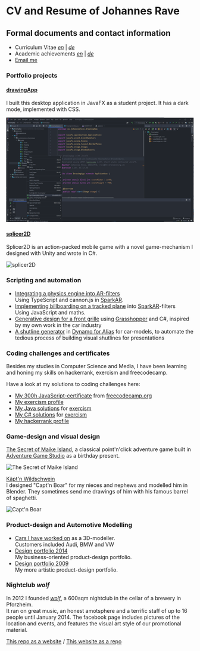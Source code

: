 # CV and Resume of Johannes Rave

## Formal documents and contact information

- Curriculum Vitae _[en]()_ \| _[de]()_
- Academic achievements _[en]()_ \| _[de]()_
- [Email me](mailto:johannes.rave@gmail.com)

### Portfolio projects

#### [drawingApp](https://github.com/johannesrave/drawingApp)

I built this desktop application in JavaFX as a student project. It has a dark mode, implemented with CSS.
  
![drawingApp demo](https://raw.githubusercontent.com/johannesrave/drawingApp/master/drawingApp_demo.gif)

#### [splicer2D](https://github.com/johannesrave/splicer2D)

Splicer2D is an action-packed mobile game with a novel game-mechanism I designed with Unity and wrote in C#.

![splicer2D](https://user-images.githubusercontent.com/31467653/110180080-6f2da580-7e09-11eb-9f53-6b7d64f11f0b.gif)  

### Scripting and automation

- [Integrating a physics engine into AR-filters]()  
  Using TypeScript and cannon.js in [SparkAR](https://sparkar.facebook.com/ar-studio/).
- [Implementing billboarding on a tracked plane]() into [SparkAR](https://sparkar.facebook.com/ar-studio/)-filters  
  Using JavaScript and maths.
- [Generative design for a front grille](https://github.com/johannesrave/curriculum_vitae/tree/main/parametric_grille) using [Grasshopper](https://www.grasshopper3d.com/) and C#, inspired by my own work in the car industry
- [A shutline generator]() in [Dynamo for Alias](https://knowledge.autodesk.com/support/alias-products/learn-explore/caas/CloudHelp/cloudhelp/2019/ENU/Alias-Modeling/files/GUID-853BF189-CB9D-48C9-BF84-D4B62A4352C7-htm.html) for car-models, to automate the tedious process of building visual shutlines for presentations

### Coding challenges and certificates

Besides my studies in Computer Science and Media, I have been learning and honing my skills on hackerrank, exercism and freecodecamp.

Have a look at my solutions to coding challenges here:
  
- [My 300h JavaScript-certificate](https://www.freecodecamp.org/certification/johannesrave/javascript-algorithms-and-data-structures) from [freecodecamp.org](freecodecamp.org)
- [My exercism profile](https://exercism.io/profiles/johannesrave)
- [My Java solutions](https://github.com/johannesrave/ExercismJavaTrack) for [exercism](https://exercism.io/)
- [My C# solutions](https://github.com/johannesrave/ExercismCSharpTrack) for [exercism](https://exercism.io/)
- [My hackerrank profile](https://www.hackerrank.com/johannes_rave)

### Game-design and visual design

[The Secret of Maike Island](https://www.adventuregamestudio.co.uk/site/games/game/2517-the-secret-of-maike-island/), a classical point'n'click adventure game built in [Adventure Game Studio](https://www.adventuregamestudio.co.uk/) as a birthday present.

![The Secret of Maike Island](https://user-images.githubusercontent.com/31467653/110179054-b87cf580-7e07-11eb-9700-16acd22ade5b.gif)  

[Käpt'n Wildschwein](./captn_boar/)  
I designed "Capt'n Boar" for my nieces and nephews and modelled him in Blender. They sometimes send me drawings of him with his famous barrel of spaghetti.

![Capt'n Boar](./game_design/captn_boar/captn_boar_02.gif)

### Product-design and Automotive Modelling

- [Cars I have worked on](./product_design/Automotive_Modelling.md) as a 3D-modeller.  
  Customers included Audi, BMW and VW
- [Design portfolio 2014](./product_design/2014_portfolio_johannesRave_low.pdf)  
  My business-oriented product-design portfolio.
- [Design portfolio 2009](./product_design/2009_portfolio_johannesRave_low.pdf)  
  My more artistic product-design portfolio.

### Nightclub _wolf_

In 2012 I founded [_wolf_](https://www.facebook.com/wolfimbuch), a 600sqm nightclub in the cellar of a brewery in Pforzheim.  
It ran on great music, an honest amotsphere and a terrific staff of up to 16 people until January 2014.
The facebook page includes pictures of the location and events, and features the visual art style of our promotional material.

[This repo as a website](https://johannesrave.github.io) / [This website as a repo](https://github.com/johannesrave/johannesrave.github.io)
